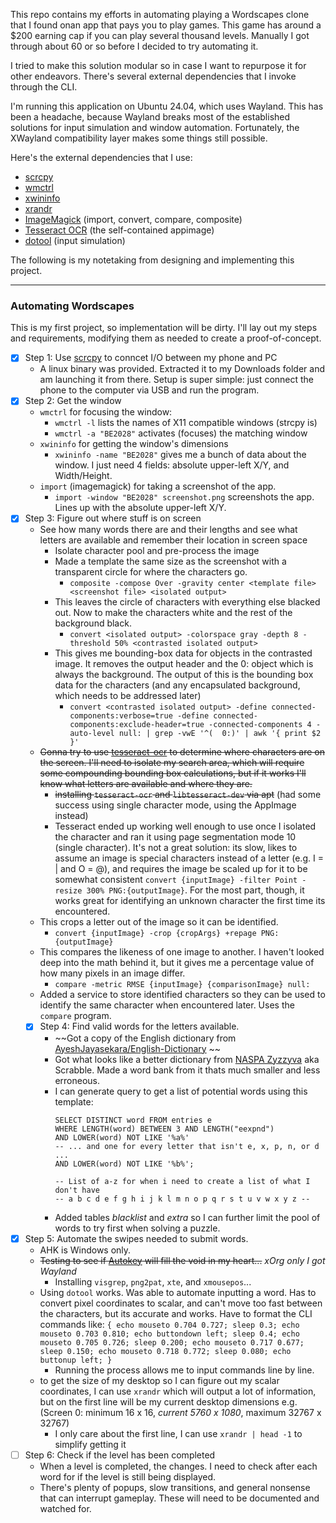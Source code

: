 This repo contains my efforts in automating playing a Wordscapes clone that I found onan app that pays you to play games. This game has around a $200 earning cap if you can play several thousand levels. Manually I got through about 60 or so before I decided to try automating it.

I tried to make this solution modular so in case I want to repurpose it for other endeavors. There's several external dependencies that I invoke through the CLI.

I'm running this application on Ubuntu 24.04, which uses Wayland. This has been a headache, because Wayland breaks most of the established solutions for input simulation and window automation.
Fortunately, the XWayland compatibility layer makes some things still possible.

Here's the external dependencies that I use:
- [scrcpy](https://github.com/Genymobile/scrcpy)
- [wmctrl](https://linux.die.net/man/1/wmctrl)
- [xwininfo](https://github.com/wudping/xwininfo)
- [xrandr](https://www.x.org/archive/X11R7.5/doc/man/man1/xrandr.1.html)
- [ImageMagick](https://www.imagemagick.org/) (import, convert, compare, composite)
- [Tesseract OCR](https://github.com/tesseract-ocr/tesseract) (the self-contained appimage)
- [dotool](https://git.sr.ht/~geb/dotool) (input simulation)


The following is my notetaking from designing and implementing this project.
___
### Automating Wordscapes
This is my first project, so implementation will be dirty. I'll lay out my steps and requirements, modifying them as needed to create a proof-of-concept.

- [x] Step 1: Use [scrcpy](https://github.com/Genymobile/scrcpy/) to conncet I/O between my phone and PC
    - A linux binary was provided. Extracted it to my Downloads folder and am launching it from there. Setup is super simple: just connect the phone to the computer via USB and run the program.
- [x] Step 2: Get the window
    - `wmctrl` for focusing the window:
        - `wmctrl -l` lists the names of X11 compatible windows (strcpy is)
        - `wmctrl -a "BE2028"` activates (focuses) the matching window
    - `xwininfo` for getting the window's dimensions
        - `xwininfo -name "BE2028"` gives me a bunch of data about the window. I just need 4 fields: absolute upper-left X/Y, and Width/Height.
    - `import` (imagemagick) for taking a screenshot of the app.
        - `import -window "BE2028" screenshot.png` screenshots the app. Lines up with the absolute upper-left X/Y.
- [x] Step 3: Figure out where stuff is on screen
    - See how many words there are and their lengths and see what letters are available and remember their location in screen space
        - Isolate character pool and pre-process the image
        - Made a template the same size as the screenshot with a transparent circle for where the characters go.
            - `composite -compose Over -gravity center <template file> <screenshot file> <isolated output>`
        - This leaves the circle of characters with everything else blacked out. Now to make the characters white and the rest of the background black.
            - `convert <isolated output> -colorspace gray -depth 8 -threshold 50% <contrasted isolated output>`
        - This gives me bounding-box data for objects in the contrasted image. It removes the output header and the 0: object which is always the background. The output of this is the bounding box data for the characters (and any encapsulated background, which needs to be addressed later)
            - `convert <contrasted isolated output> -define connected-components:verbose=true -define connected-components:exclude-header=true -connected-components 4 -auto-level null: | grep -vwE '^(  0:)' | awk '{ print $2 }'`
    - ~~Gonna try to use [tesseract-ocr](https://github.com/tesseract-ocr/tesseract?tab=readme-ov-file#installing-tesseract) to determine where characters are on the screen. I'll need to isolate my search area, which will require some compounding bounding box calculations, but if it works I'll know what letters are available and where they are.~~
        - ~~installing `tesseract-ocr` and `libtesseract-dev` via apt~~ (had some success using single character mode, using the AppImage instead)
        - Tesseract ended up working well enough to use once I isolated the character and ran it using page segmentation mode 10 (single character). It's not a great solution: its slow, likes to assume an image is special characters instead of a letter (e.g. I = | and O = @), and requires the image be scaled up for it to be somewhat consistent `convert {inputImage} -filter Point -resize 300% PNG:{outputImage}`. For the most part, though, it works great for identifying an unknown character the first time its encountered.
    - This crops a letter out of the image so it can be identified.
        - `convert {inputImage} -crop {cropArgs} +repage PNG:{outputImage}`
    - This compares the likeness of one image to another. I haven't looked deep into the math behind it, but it gives me a percentage value of how many pixels in an image differ.
        - `compare -metric RMSE {inputImage} {comparisonImage} null:`
    - Added a service to store identified characters so they can be used to identify the same character when encountered later. Uses the `compare` program.
  - [x] Step 4: Find valid words for the letters available.
      - ~~Got a copy of the English dictionary from [AyeshJayasekara/English-Dictionary](https://github.com/AyeshJayasekara/English-Dictionary-SQLite/blob/master/Dictionary.db) ~~
      - Got what looks like a better dictionary from [NASPA Zyzzyva](https://www.scrabbleplayers.org/w/NASPA_Zyzzyva_Linux_Installation) aka Scrabble. Made a word bank from it thats much smaller and less erroneous.
      - I can generate query to get a list of potential words using this template:
          ```sqlite
          SELECT DISTINCT word FROM entries e
          WHERE LENGTH(word) BETWEEN 3 AND LENGTH("eexpnd")
          AND LOWER(word) NOT LIKE '%a%'
          -- ... and one for every letter that isn't e, x, p, n, or d ...
          AND LOWER(word) NOT LIKE '%b%';
        
          -- List of a-z for when i need to create a list of what I don't have
          -- a b c d e f g h i j k l m n o p q r s t u v w x y z --
          ```
      - Added tables *blacklist* and *extra* so I can further limit the pool of words to try first when solving a puzzle.
- [x] Step 5: Automate the swipes needed to submit words.
    - AHK is Windows only.
    - ~~Testing to see if [Autokey](https://github.com/autokey/autokey) will fill the void in my heart...~~ *xOrg only I got Wayland*
        - Installing `visgrep`, `png2pat`, `xte`, and `xmousepos`...
    - Using `dotool` works. Was able to automate inputting a word. Has to convert pixel coordinates to scalar, and can't move too fast between the characters, but its accurate and works. Have to format the CLI commands like: `{ echo mouseto 0.704 0.727; sleep 0.3; echo mouseto 0.703 0.810; echo buttondown left; sleep 0.4; echo mouseto 0.705 0.726; sleep 0.200; echo mouseto 0.717 0.677; sleep 0.150; echo mouseto 0.718 0.772; sleep 0.080; echo buttonup left; }`
      - Running the process allows me to input commands line by line.
    - to get the size of my desktop so I can figure out my scalar coordinates, I can use `xrandr` which will output a lot of information, but on the first line will be my current desktop dimensions e.g. (Screen 0: minimum 16 x 16, *current 5760 x 1080*, maximum 32767 x 32767)
        - I only care about the first line, I can use `xrandr | head -1` to simplify getting it
- [ ] Step 6: Check if the level has been completed
    - When a level is completed, the changes. I need to check after each word for if the level is still being displayed.
    - There's plenty of popups, slow transitions, and general nonsense that can interrupt gameplay. These will need to be documented and watched for.